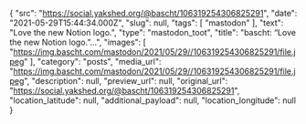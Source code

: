 {
  "src": "https://social.yakshed.org/@bascht/106319254306825291",
  "date": "2021-05-29T15:44:34.000Z",
  "slug": null,
  "tags": [
    "mastodon"
  ],
  "text": "Love the new Notion logo.",
  "type": "mastodon_toot",
  "title": "bascht: “Love the new Notion logo.”…",
  "images": [
    "https://img.bascht.com/mastodon/2021/05/29//106319254306825291/file.jpeg"
  ],
  "category": "posts",
  "media_url": "https://img.bascht.com/mastodon/2021/05/29//106319254306825291/file.jpeg",
  "description": null,
  "preview_url": null,
  "original_url": "https://social.yakshed.org/@bascht/106319254306825291",
  "location_latitude": null,
  "additional_payload": null,
  "location_longitude": null
}